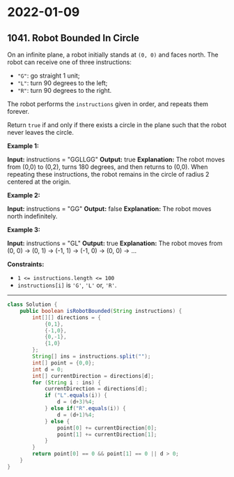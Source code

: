 # 2022-01-09

## 1041. Robot Bounded In Circle

On an infinite plane, a robot initially stands at `(0, 0)` and faces north. The robot can receive one of three instructions:

- `"G"`: go straight 1 unit;
- `"L"`: turn 90 degrees to the left;
- `"R"`: turn 90 degrees to the right.

The robot performs the `instructions` given in order, and repeats them forever.

Return `true` if and only if there exists a circle in the plane such that the robot never leaves the circle.

**Example 1:**

**Input:** instructions = "GGLLGG"
**Output:** true
**Explanation:** The robot moves from (0,0) to (0,2), turns 180 degrees, and then returns to (0,0).
When repeating these instructions, the robot remains in the circle of radius 2 centered at the origin.

**Example 2:**

**Input:** instructions = "GG"
**Output:** false
**Explanation:** The robot moves north indefinitely.

**Example 3:**

**Input:** instructions = "GL"
**Output:** true
**Explanation:** The robot moves from (0, 0) -> (0, 1) -> (-1, 1) -> (-1, 0) -> (0, 0) -> ...

**Constraints:**

- `1 <= instructions.length <= 100`
- `instructions[i]` is `'G'`, `'L'` or, `'R'`.

---

```java
class Solution {
    public boolean isRobotBounded(String instructions) {
        int[][] directions = {
            {0,1},
            {-1,0},
            {0,-1},
            {1,0}
        };
        String[] ins = instructions.split("");
        int[] point = {0,0};
        int d = 0;
        int[] currentDirection = directions[d];
        for (String i : ins) {
            currentDirection = directions[d];
            if ("L".equals(i)) {
                d = (d+3)%4;
            } else if("R".equals(i)) {
                d = (d+1)%4;
            } else {
                point[0] += currentDirection[0];
                point[1] += currentDirection[1];
            }
        }
        return point[0] == 0 && point[1] == 0 || d > 0;
    }
}
```
